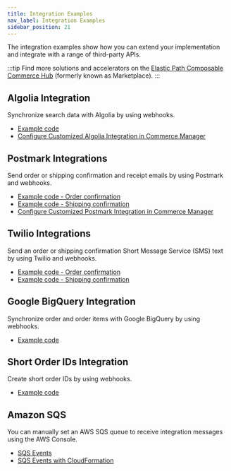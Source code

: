 ```yaml
---
title: Integration Examples
nav_label: Integration Examples
sidebar_position: 21
---
```


The integration examples show how you can extend your implementation and integrate with a range of third-party APIs.

:::tip
Find more solutions and accelerators on the [Elastic Path Composable Commerce Hub](https://www.elasticpath.com/hub) (formerly known as Marketplace).
:::

## Algolia Integration

Synchronize search data with Algolia by using webhooks.

- [Example code](https://github.com/moltin/examples/tree/master/webhooks/sync-catalog-to-algolia)
- [Configure Customized Algolia Integration in Commerce Manager](/docs/composer/integration-hub/site-search/algolia)

## Postmark Integrations

Send order or shipping confirmation and receipt emails by using Postmark and webhooks.

- [Example code - Order confirmation](https://github.com/moltin/examples/tree/master/webhooks/order-confirmation-email)
- [Example code - Shipping confirmation](https://github.com/moltin/examples/tree/master/webhooks/shipping-confirmation-email)
- [Configure Customized Postmark Integration in Commerce Manager](/docs/composer/integration-hub/marketing-communication/postmark)

## Twilio Integrations

Send an order or shipping confirmation Short Message Service (SMS) text by using Twilio and webhooks.

- [Example code - Order confirmation](https://github.com/moltin/examples/tree/master/webhooks/order-confirmation-sms)
- [Example code - Shipping confirmation](https://github.com/moltin/examples/tree/master/webhooks/shipping-confirmation-sms)

## Google BigQuery Integration

Synchronize order and order items with Google BigQuery by using webhooks.

- [Example code](https://github.com/moltin/examples/tree/master/webhooks/sync-orders-to-big-query)

## Short Order IDs Integration

Create short order IDs by using webhooks.

- [Example code](https://github.com/moltin/examples/tree/master/webhooks/short-order-id)

## Amazon SQS

You can manually set an AWS SQS queue to receive integration messages using the AWS Console.

- [SQS Events](/docs/integrations/sqs-queues)
- [SQS Events with CloudFormation](/docs/integrations/sqs-queues-cloudformation)
